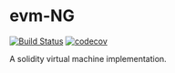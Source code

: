 # evm-NG

[![Build Status](https://circleci.com/gh/DSiSc/evm-NG/tree/master.svg?style=shield)](https://circleci.com/gh/DSiSc/evm-NG/tree/master)
[![codecov](https://codecov.io/gh/DSiSc/evm-NG/branch/master/graph/badge.svg)](https://codecov.io/gh/DSiSc/evm-NG)

A solidity virtual machine implementation.
